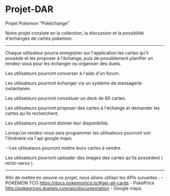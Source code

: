 # Projet-DAR
Projet Pokemon "Pokéchange"

Notre projet consiste en la collection, la discussion et la possibilité d'échanges de cartes pokemon.

----------------------- 

Chaque utilisateur pourra enregistrer sur l'application les cartes qu'il possède et les proposer à l'échange, 
puis de possiblement planifier un rendez-vous pour les échanger ou organiser des duels.

Les utilisateurs pourront converser à l'aide d'un forum.

Les utilisateurs pourront échanger via un système de messagerie instantanée.

Les utilisateurs pourront consistuer un deck de 60 cartes.

Les utilisateurs pourront proposer des cartes à l'échange et demander les cartes qu'ils recherchent.

Les utilisateurs pourront donner leur disponibilité.

Lorsqu'un rendez-vous sera programmer les utilisateurs pourront voir l'itinéraire via l'api google maps.

  --Les utilisateurs pourront mettre leurs cartes à vendre.

Les utilisateurs pourront uploader des images des cartes qu'ils possèdent ( recto-verso ).
 
----------------------------





Afin de mettre en oeuvre ce projet, nous allons utiliser les APIs suivantes : 
	- POKÉMON TCG 
	https://docs.pokemontcg.io/#get-all-cards
	- PokePrice 
	http://pokeprices.doeiqts.com/api/documentation
	- Google maps.

	

     


